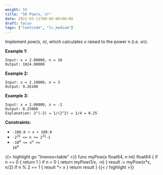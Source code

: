 ```yaml
---
weight: 50
title: "50 Pow(x, n)"
date: 2021-03-11T00:00:00+08:00
draft: false
tags: ["leetcode", "lc_medium"]
---
```


Implement *pow(x, n)*, which calculates *x* raised to the power n (i.e. xn).


**Example 1:**
```
Input: x = 2.00000, n = 10
Output: 1024.00000
```

**Example 2:**
```
Input: x = 2.10000, n = 3
Output: 9.26100
```

**Example 3:**
```
Input: x = 2.00000, n = -2
Output: 0.25000
Explanation: 2^(-2) = 1/(2^2) = 1/4 = 0.25
 ```

**Constraints:**

- `-100.0 < x < 100.0`
- <code>-2<sup>31</sup> <= n <= 2<sup>31</sup>-1</code>
- <code>-10<sup>4</sup> <= x<sup>n</sup> <= 10<sup>4</sup></code>

<div class="tabs"></div>
<div class="tab-content">
<div id="golang" class="lang">
{{< highlight go "linenos=table" >}}
func myPow(x float64, n int) float64 {
    if n == 0 {
        return 1
    }
    if n < 0 {
        return myPow(1/x, -n)
    }
    result := myPow(x*x, n/2)
    if n % 2 == 1 {
        result *= x
    }
    return result
}
{{< / highlight >}}
</div>
</div>
